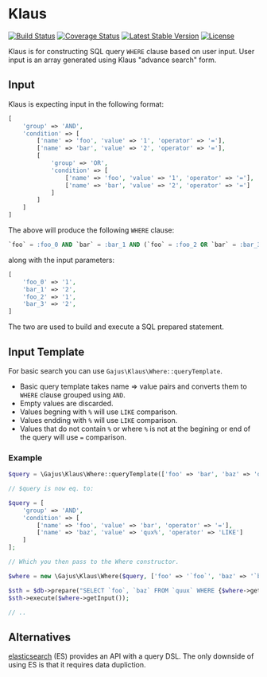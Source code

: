 # Klaus

[![Build Status](https://travis-ci.org/gajus/klaus.png?branch=master)](https://travis-ci.org/gajus/klaus)
[![Coverage Status](https://coveralls.io/repos/gajus/klaus/badge.png?branch=master)](https://coveralls.io/r/gajus/klaus?branch=master)
[![Latest Stable Version](https://poser.pugx.org/gajus/klaus/version.png)](https://packagist.org/packages/gajus/klaus)
[![License](https://poser.pugx.org/gajus/klaus/license.png)](https://packagist.org/packages/gajus/klaus)

Klaus is for constructing SQL query `WHERE` clause based on user input. User input is an array generated using Klaus "advance search" form.

## Input

Klaus is expecting input in the following format:

```php
[
    'group' => 'AND',
    'condition' => [
        ['name' => 'foo', 'value' => '1', 'operator' => '='],
        ['name' => 'bar', 'value' => '2', 'operator' => '='],
        [
            'group' => 'OR',
            'condition' => [
                ['name' => 'foo', 'value' => '1', 'operator' => '='],
                ['name' => 'bar', 'value' => '2', 'operator' => '=']
            ]
        ]
    ]
]
```

The above will produce the following `WHERE` clause:

```sql
`foo` = :foo_0 AND `bar` = :bar_1 AND (`foo` = :foo_2 OR `bar` = :bar_3)
```

along with the input parameters:

```php
[
    'foo_0' => '1',
    'bar_1' => '2',
    'foo_2' => '1',
    'bar_3' => '2',
]
```

The two are used to build and execute a SQL prepared statement.

## Input Template

For basic search you can use `Gajus\Klaus\Where::queryTemplate`.

* Basic query template takes name => value pairs and converts them to `WHERE` clause grouped using `AND`.
* Empty values are discarded.
* Values begning with `%` will use `LIKE` comparison.
* Values endding with `%` will use `LIKE` comparison.
* Values that do not contain `%` or where `%` is not at the begining or end of the query will use `=` comparison.

### Example

```php
$query = \Gajus\Klaus\Where::queryTemplate(['foo' => 'bar', 'baz' => 'qux%']);

// $query is now eq. to:

$query = [
    'group' => 'AND',
    'condition' => [
        ['name' => 'foo', 'value' => 'bar', 'operator' => '='],
        ['name' => 'baz', 'value' => 'qux%', 'operator' => 'LIKE']
    ]
];

// Which you then pass to the Where constructor.

$where = new \Gajus\Klaus\Where($query, ['foo' => '`foo`', 'baz' => '`baz`']);

$sth = $db->prepare("SELECT `foo`, `baz` FROM `quux` WHERE {$where->getClause()}");
$sth->execute($where->getInput());

// ..
```

## Alternatives

[elasticsearch](http://www.elasticsearch.org/guide/en/elasticsearch/reference/current/query-dsl-query-string-query.html) (ES) provides an API with a query DSL. The only downside of using ES is that it requires data dupliction.